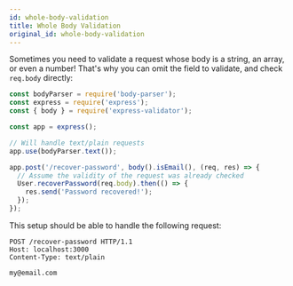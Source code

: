 ```yaml
---
id: whole-body-validation
title: Whole Body Validation
original_id: whole-body-validation
---
```


Sometimes you need to validate a request whose body is a string, an array, or even a number!
That's why you can omit the field to validate, and check `req.body` directly:

```js
const bodyParser = require('body-parser');
const express = require('express');
const { body } = require('express-validator');

const app = express();

// Will handle text/plain requests
app.use(bodyParser.text());

app.post('/recover-password', body().isEmail(), (req, res) => {
  // Assume the validity of the request was already checked
  User.recoverPassword(req.body).then(() => {
    res.send('Password recovered!');
  });
});
```

This setup should be able to handle the following request:

```http
POST /recover-password HTTP/1.1
Host: localhost:3000
Content-Type: text/plain

my@email.com
```

